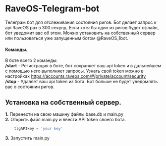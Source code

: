 # RaveOS-Telegram-bot
Телеграм бот для отслеживания состояния ригов. Бот делает запрос к api RaveOS раз в 300 секунд. Если хотя бы один из ригов будет офлайн, бот уведомит вас об этом.
Можно установить на собственный сервер или пользоваться уже запущенным ботом @RaveOS_1bot.   
#### Команды. 
В боте всего 2 команды:  
**/start** - Регистрация в боте, бот сохраняет ваш api token и в дальнейшем с помощью него выполняет запросы.
Узнать свой token можно в настройках https://accounts.raveos.com/#/private/account/security  
**/stop** - Удаляет ваш api token из бота. Бот больше не будет уведомлять вас о состоянии ригов.
## Установка на собственный сервер.
**1.** Перенести на свою машину файлы base.db и main.py  
**2.** Открыть файл main.py и ввести API token своего бота.
```python
    tlgAPIkey = 'your key'
```
**3.** Запустить main.py
